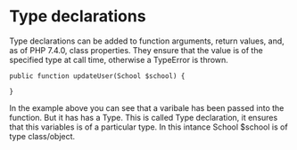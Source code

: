 # Type declarations

Type declarations can be added to function arguments, return values, and, as of PHP 7.4.0, class properties. They ensure that the value is of the specified type at call time, otherwise a TypeError is thrown. 

```
public function updateUser(School $school) {
	
}
```

In the example above you can see that a varibale has been passed into the function. But it has has a Type. This is called Type declaration, it ensures that this variables is of a particular type. In this intance School $school is of type class/object.